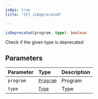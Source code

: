 ```yaml
---
jsApi: true
title: "[F] isDeprecated"

---
```

```ts
isDeprecated(program, type): boolean
```

Check if the given type is deprecated

## Parameters

| Parameter | Type | Description |
| :------ | :------ | :------ |
| `program` | [`Program`](../interfaces/Program.md) | Program |
| `type` | [`Type`](../type-aliases/Type.md) | Type |
